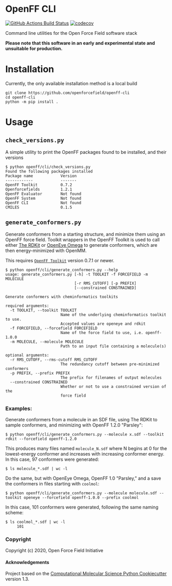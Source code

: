 OpenFF CLI
==============================
[//]: # (Badges)
[![GitHub Actions Build Status](https://github.com/openforcefield/openff-cli/workflows/ci/badge.svg)](https://github.com/openforcefield/openff-cli/actions?query=branch%3Amaster+workflow%3Aci)
[![codecov](https://codecov.io/gh/openforcefield/openff-cli/branch/master/graph/badge.svg)](https://codecov.io/gh/openforcefield/openff-cli/branch/master)


Command line utilities for the Open Force Field software stack

**Please note that this software in an early and experimental state and unsuitable for production.**

# Installation

Currently, the only available installation method is a local build

```shell
git clone https://github.com/openforcefield/openff-cli
cd openff-cli
python -m pip install .
```

# Usage

## `check_versions.py`

A simple utility to print the OpenFF packages found to be installed, and their versions

```shell
$ python openff/cli/check_versions.py
Found the following packages installed
Package name        	Version
------------            -------
OpenFF Toolkit      	0.7.2
Openforcefields     	1.2.1
OpenFF Evaluator    	Not found
OpenFF System       	Not found
OpenFF CLI          	Not found
CMILES              	0.1.5
```

## `generate_conformers.py`

Generate conformers from a starting structure, and minimize them using an OpenFF force field. Toolkit wrappers in the OpenFF Toolkit is used to call either [The RDKit](https://open-forcefield-toolkit.readthedocs.io/en/0.7.2/api/generated/openforcefield.utils.toolkits.RDKitToolkitWrapper.html#openforcefield.utils.toolkits.RDKitToolkitWrapper) or [OpenEye Omega](https://open-forcefield-toolkit.readthedocs.io/en/0.7.2/api/generated/openforcefield.utils.toolkits.OpenEyeToolkitWrapper.html#openforcefield.utils.toolkits.OpenEyeToolkitWrapper) to generate conformers, which are then energy-minimized with OpenMM.

This requires [`OpenFF Toolkit`](https://github.com/openforcefield/openforcefield) version 0.7.1 or newer.

```shell
$ python openff/cli/generate_conformers.py --help
usage: generate_conformers.py [-h] -t TOOLKIT -f FORCEFIELD -m MOLECULE
                              [-r RMS_CUTOFF] [-p PREFIX]
                              [--constrained CONSTRAINED]

Generate conformers with cheminformatics toolkits

required arguments:
  -t TOOLKIT, --toolkit TOOLKIT
                        Name of the underlying cheminformatics toolkit to use.
                        Accepted values are openeye and rdkit
  -f FORCEFIELD, --forcefield FORCEFIELD
                        Name of the force field to use, i.e. openff-1.0.0
  -m MOLECULE, --molecule MOLECULE
                        Path to an input file containing a molecule(s)

optional arguments:
  -r RMS_CUTOFF, --rms-cutoff RMS_CUTOFF
                        The redundancy cutoff between pre-minimized conformers
  -p PREFIX, --prefix PREFIX
                        The prefix for filenames of output molecules
  --constrained CONSTRAINED
                        Whether or not to use a constrained version of the
                        force field
```

### Examples:

Generate conformers from a molecule in an SDF file, using The RDKit to sample conformers, and minimizing with OpenFF 1.2.0 "Parsley":

```shell
$ python openff/cli/generate_conformers.py --molecule x.sdf --toolkit rdkit --forcefield openff-1.2.0
```

This produces many files named `molecule_N.sdf` where N begins at 0 for the lowest-energy conformer and increases with increasing conformer energy. In this case, 97 conformers were generated:

```
$ ls molecule_*.sdf | wc -l
```

Do the same, but with OpenEye Omega, OpenFF 1.0 "Parsley," and a save the conformers in files starting with `coolmol`:

```shell
$ python openff/cli/generate_conformers.py --molecule molecule.sdf --toolkit openeye --forcefield openff-1.0.0 --prefix coolmol
```

In this case, 101 conformers were generated, following the same naming scheme:

```shell
$ ls coolmol_*.sdf | wc -l
     101
```

### Copyright

Copyright (c) 2020, Open Force Field Initiative


#### Acknowledgements

Project based on the [Computational Molecular Science Python Cookiecutter](https://github.com/molssi/cookiecutter-cms) version 1.3.
